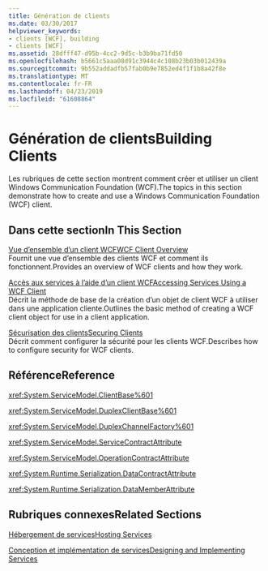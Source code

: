 ```yaml
---
title: Génération de clients
ms.date: 03/30/2017
helpviewer_keywords:
- clients [WCF], building
- clients [WCF]
ms.assetid: 28dfff47-d95b-4cc2-9d5c-b3b9ba71fd50
ms.openlocfilehash: b5661c5aaa08d91c3944c4c108b23b03b012439a
ms.sourcegitcommit: 9b552addadfb57fab0b9e7852ed4f1f1b8a42f8e
ms.translationtype: MT
ms.contentlocale: fr-FR
ms.lasthandoff: 04/23/2019
ms.locfileid: "61608864"
---
```

# <a name="building-clients"></a><span data-ttu-id="d0441-102">Génération de clients</span><span class="sxs-lookup"><span data-stu-id="d0441-102">Building Clients</span></span>
<span data-ttu-id="d0441-103">Les rubriques de cette section montrent comment créer et utiliser un client Windows Communication Foundation (WCF).</span><span class="sxs-lookup"><span data-stu-id="d0441-103">The topics in this section demonstrate how to create and use a Windows Communication Foundation (WCF) client.</span></span>  
  
## <a name="in-this-section"></a><span data-ttu-id="d0441-104">Dans cette section</span><span class="sxs-lookup"><span data-stu-id="d0441-104">In This Section</span></span>  
 [<span data-ttu-id="d0441-105">Vue d’ensemble d’un client WCF</span><span class="sxs-lookup"><span data-stu-id="d0441-105">WCF Client Overview</span></span>](../../../docs/framework/wcf/wcf-client-overview.md)  
 <span data-ttu-id="d0441-106">Fournit une vue d’ensemble des clients WCF et comment ils fonctionnent.</span><span class="sxs-lookup"><span data-stu-id="d0441-106">Provides an overview of WCF clients and how they work.</span></span>  
  
 [<span data-ttu-id="d0441-107">Accès aux services à l’aide d’un client WCF</span><span class="sxs-lookup"><span data-stu-id="d0441-107">Accessing Services Using a WCF Client</span></span>](../../../docs/framework/wcf/accessing-services-using-a-wcf-client.md)  
 <span data-ttu-id="d0441-108">Décrit la méthode de base de la création d’un objet de client WCF à utiliser dans une application cliente.</span><span class="sxs-lookup"><span data-stu-id="d0441-108">Outlines the basic method of creating a WCF client object for use in a client application.</span></span>  
  
 [<span data-ttu-id="d0441-109">Sécurisation des clients</span><span class="sxs-lookup"><span data-stu-id="d0441-109">Securing Clients</span></span>](../../../docs/framework/wcf/securing-clients.md)  
 <span data-ttu-id="d0441-110">Décrit comment configurer la sécurité pour les clients WCF.</span><span class="sxs-lookup"><span data-stu-id="d0441-110">Describes how to configure security for WCF clients.</span></span>  
  
## <a name="reference"></a><span data-ttu-id="d0441-111">Référence</span><span class="sxs-lookup"><span data-stu-id="d0441-111">Reference</span></span>  
 <xref:System.ServiceModel.ClientBase%601>  
  
 <xref:System.ServiceModel.DuplexClientBase%601>  
  
 <xref:System.ServiceModel.DuplexChannelFactory%601>  
  
 <xref:System.ServiceModel.ServiceContractAttribute>  
  
 <xref:System.ServiceModel.OperationContractAttribute>  
  
 <xref:System.Runtime.Serialization.DataContractAttribute>  
  
 <xref:System.Runtime.Serialization.DataMemberAttribute>  
  
## <a name="related-sections"></a><span data-ttu-id="d0441-112">Rubriques connexes</span><span class="sxs-lookup"><span data-stu-id="d0441-112">Related Sections</span></span>  
 [<span data-ttu-id="d0441-113">Hébergement de services</span><span class="sxs-lookup"><span data-stu-id="d0441-113">Hosting Services</span></span>](../../../docs/framework/wcf/hosting-services.md)  
  
 [<span data-ttu-id="d0441-114">Conception et implémentation de services</span><span class="sxs-lookup"><span data-stu-id="d0441-114">Designing and Implementing Services</span></span>](../../../docs/framework/wcf/designing-and-implementing-services.md)

